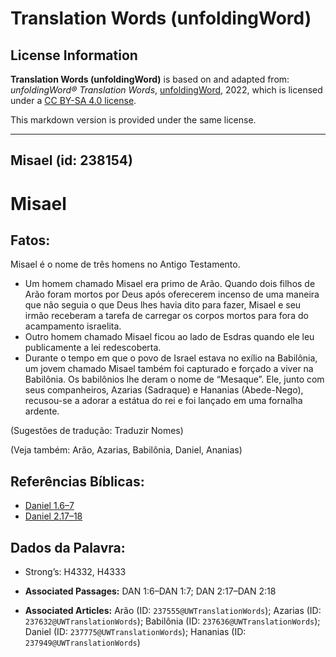 # Translation Words (unfoldingWord)

## License Information

**Translation Words (unfoldingWord)** is based on and adapted from: _unfoldingWord® Translation Words_, [unfoldingWord](https://unfoldingword.org/utw), 2022, which is licensed under a [CC BY-SA 4.0 license](https://creativecommons.org/licenses/by-sa/4.0/legalcode.en).

This markdown version is provided under the same license.



--------------------------------

## Misael (id: 238154)

Misael
======

Fatos:
------

Misael é o nome de três homens no Antigo Testamento.

* Um homem chamado Misael era primo de Arão. Quando dois filhos de Arão foram mortos por Deus após oferecerem incenso de uma maneira que não seguia o que Deus lhes havia dito para fazer, Misael e seu irmão receberam a tarefa de carregar os corpos mortos para fora do acampamento israelita.
* Outro homem chamado Misael ficou ao lado de Esdras quando ele leu publicamente a lei redescoberta.
* Durante o tempo em que o povo de Israel estava no exílio na Babilônia, um jovem chamado Misael também foi capturado e forçado a viver na Babilônia. Os babilônios lhe deram o nome de “Mesaque”. Ele, junto com seus companheiros, Azarias (Sadraque) e Hananias (Abede\-Nego), recusou\-se a adorar a estátua do rei e foi lançado em uma fornalha ardente.

(Sugestões de tradução: Traduzir Nomes)

(Veja também: Arão, Azarias, Babilônia, Daniel, Ananias)

Referências Bíblicas:
---------------------

* [Daniel 1\.6–7](https://ref.ly/Dan1:6-Dan1:7)
* [Daniel 2\.17–18](https://ref.ly/Dan2:17-Dan2:18)

Dados da Palavra:
-----------------

* Strong’s: H4332, H4333

* **Associated Passages:** DAN 1:6–DAN 1:7; DAN 2:17–DAN 2:18
* **Associated Articles:** Arão (ID: `237555@UWTranslationWords`); Azarias (ID: `237632@UWTranslationWords`); Babilônia (ID: `237636@UWTranslationWords`); Daniel (ID: `237775@UWTranslationWords`); Hananias (ID: `237949@UWTranslationWords`)


